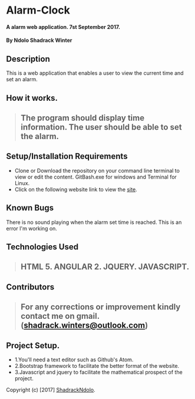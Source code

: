 # Alarm-Clock

#### A alarm web application. 7st September 2017.

#### By **Ndolo Shadrack Winter**

## Description
This is a web application that enables a user to view the current time and set an alarm.

## How it works.
>The program should display time information.
>The user should be able to set the alarm.
>--
## Setup/Installation Requirements

* Clone or Download the repository on your command line terminal to view or edit the content. GitBash.exe for windows and Terminal for Linux.
* Click on the following website link to view the [site](https://shadrackndolo.github.io/Weather-Channel/).


## Known Bugs

There is no sound playing when the alarm set time is reached. This is an error I'm working on.

## Technologies Used

>HTML 5.
>ANGULAR 2.
>JQUERY.
>JAVASCRIPT.
>--
## Contributors
>For any corrections or improvement kindly contact me on gmail.(shadrack.winters@outlook.com)
>--
## Project Setup.
* 1.You'll need a text editor such as Github's Atom. 
* 2.Bootstrap framework to facilitate the better format of the website. 
* 3.Javascript and jquery to facilitate the mathematical prospect of the project.

Copyright (c) [2017] [ShadrackNdolo](https://ShadrackNdolo.github.io/).
